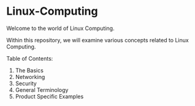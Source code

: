 # Linux-Computing
Welcome to the world of Linux Computing.

Within this repository, we will examine various concepts related to Linux Computing.

Table of Contents:
1) The Basics
2) Networking
3) Security
4) General Terminology
5) Product Specific Examples 

